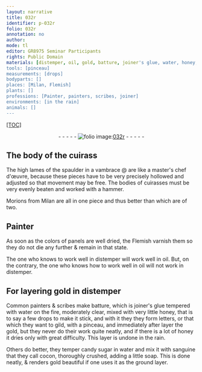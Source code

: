 ```yaml
---
layout: narrative
title: 032r
identifier: p-032r
folio: 032r
annotation: no
author:
mode: tl
editor: GR8975 Seminar Participants
rights: Public Domain
materials: [distemper, oil, gold, batture, joiner's glue, water, honey, gild, candy sugar, sanguine, cocon, soap]
tools: [pinceau]
measurements: [drops]
bodyparts: []
places: [Milan, Flemish]
plants: []
professions: [Painter, painters, scribes, joiner]
environments: [in the rain]
animals: []
---
```


<p><a href="{{ site.baseurl }}/diplomatic/">[TOC]</a></p><div class="folio" align="center">- - - - - <a href="http://gallica.bnf.fr/ark:/12148/btv1b10500001g/f69.image" target="_blank"><img src="https://cu-mkp.github.io/2017-workshop-edition/assets/photo-icon.png" alt="folio image: " style="display:inline-block; margin-bottom:-3px;"/>032r</a> - - - - - </div>  
  

## The body of the cuirass

 
The high lames of the spaulder in a vambrace @ are like a master's chef d'œuvre, because these pieces have to be very precisely hollowed and adjusted so that movement may be free. The bodies of cuirasses must be very evenly beaten and worked with a hammer.
 
Morions from <span class="pl">Milan</span> are all in one piece and thus better than which are of two.
 
 
  

## <span class="pro">Painter</span>

 
As soon as the colors of panels are well dried, the <span class="pl">Flemish</span> varnish them so they do not die any further & remain in that state.
 
The one who knows to work well in <span class="m">distemper</span> will work well in <span class="m">oil</span>. But, on the contrary, the one who knows how to work well in <span class="m">oil</span> will not work in <span class="m">distemper</span>.
 
 
  

## For layering <span class="m">gold</span> in distemper

 
Common <span class="pro">painters</span> & <span class="pro">scribes</span> make <span class="m">batture</span>, which is <span class="m"><span class="pro">joiner</span>'s glue</span> tempered with <span class="m">water</span> on the fire, moderately clear, mixed with very little <span class="m">honey</span>, that is to say a few <span class="ms">drops</span> to make it stick, and with it they they form letters, or that which they want to <span class="m">gild</span>, with a <span class="tl">pinceau</span>, and immediately after layer the <span class="m">gold</span>, but they never do their work quite neatly, and if there is a lot of <span class="m">honey</span> it dries only with great difficulty. This layer is undone <span class="env">in the rain</span>.
 
Others do better, they temper <span class="m">candy sugar</span> in <span class="m">water</span> and mix it with <span class="m">sanguine</span> that they call <span class="m">cocon</span>, thoroughly crushed, adding a little <span class="m">soap</span>. This is done neatly, & renders <span class="m">gold</span> beautiful if one uses it as the ground layer.
 
